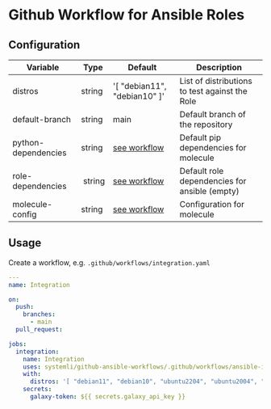# Github Workflow for Ansible Roles

## Configuration

| Variable | Type | Default | Description |
|---|---|---|---|
| distros | string | '[ "debian11", "debian10" ]' | List of distributions to test against the Role |
| default-branch | string | main | Default branch of the repository|   
| python-dependencies | string | [see workflow](.github/workflows/ansible-integration-workflow.yaml) | Default pip dependencies for molecule |
| role-dependencies | string | [see workflow](.github/workflows/ansible-integration-workflow.yaml) | Default role dependencies for ansible (empty)|
| molecule-config | string | [see workflow](.github/workflows/ansible-integration-workflow.yaml) | Configuration for molecule |

## Usage

Create a workflow, e.g. `.github/workflows/integration.yaml`

```yaml
---
name: Integration

on:
  push:
    branches:
      - main
  pull_request:

jobs:
  integration:
    name: Integration
    uses: systemli/github-ansible-workflows/.github/workflows/ansible-integration-workflow.yml@main
    with:
      distros: '[ "debian11", "debian10", "ubuntu2204", "ubuntu2004", "ubuntu1804" ]'
    secrets:
      galaxy-token: ${{ secrets.galaxy_api_key }}
```

